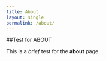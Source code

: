 ```yaml
---
title: About
layout: single   
permalink: /about/
---
```


##Test for ABOUT

This is a _brief_ test for the **about** page.
